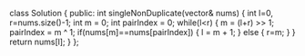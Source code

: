 class Solution {
public:
    int singleNonDuplicate(vector<int>& nums) {
        int l=0, r=nums.size()-1;
        int m = 0;
        int pairIndex = 0;
        while(l<r) {
            m = (l+r) >> 1;
            pairIndex = m ^ 1;
            if(nums[m]==nums[pairIndex]) {
                l = m + 1;
            }
            else {
                r=m;
            }
        }
       return nums[l];
    }
}; 
